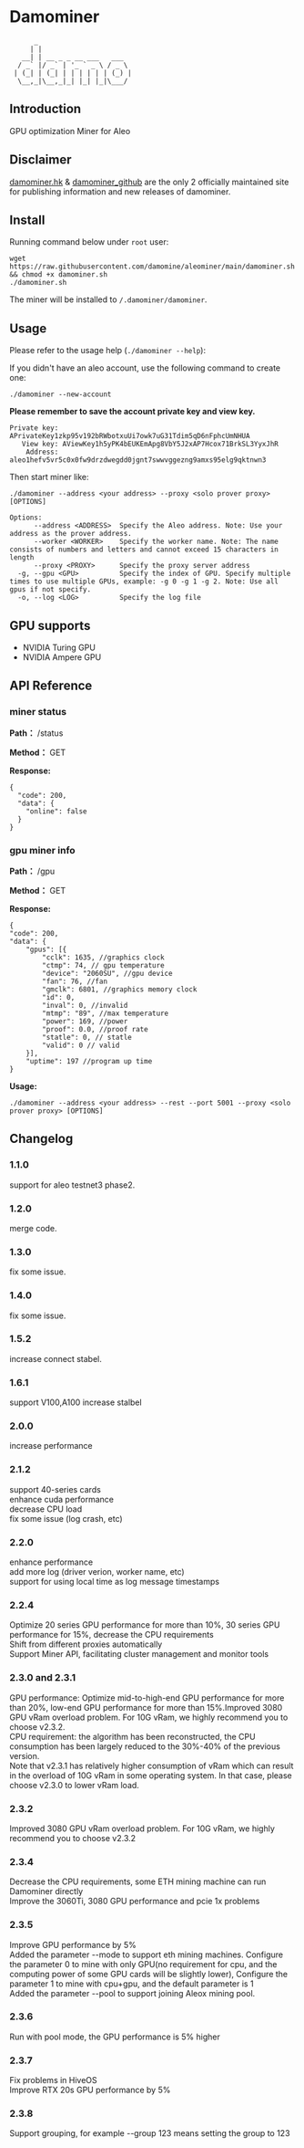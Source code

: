 # Damominer
```shell
      _                       
     | |                      
   __| | __ _ _ __ ___   ___  
  / _` |/ _` | '_ ` _ \ / _ \ 
 | (_| | (_| | | | | | | (_) |
  \__,_|\__,_|_| |_| |_|\___/ 
  ```
                              

## Introduction

GPU optimization Miner for Aleo


## Disclaimer

[damominer.hk](https://www.damominer.hk/) & [damominer_github](https://github.com/damomine) are the only 2 officially maintained site for publishing information and new releases of damominer.


## Install

Running command below under `root` user:
```shell
wget https://raw.githubusercontent.com/damomine/aleominer/main/damominer.sh && chmod +x damominer.sh
./damominer.sh
```

The miner will be installed to `/.damominer/damominer`.

## Usage

Please refer to the usage help (`./damominer --help`):

If you didn't have an aleo account, use the following command to create one:

```shell 
./damominer --new-account
```

**Please remember to save the account private key and view key.** 

```shell
Private key: APrivateKey1zkp95v192bRWbotxuUi7owk7uG31Tdim5qD6nFphcUmNHUA
   View key: AViewKey1h5yPK4bEUKEmApg8VbY5J2xAP7Hcox71BrkSL3YyxJhR
    Address: aleo1hefv5vr5c0x0fw9drzdwegdd0jgnt7swwvggezng9amxs95elg9qktnwn3

```

Then start miner like:
```shell
./damominer --address <your address> --proxy <solo prover proxy> [OPTIONS] 
```

```shell
Options:
      --address <ADDRESS>  Specify the Aleo address. Note: Use your address as the prover address.
      --worker <WORKER>    Specify the worker name. Note: The name consists of numbers and letters and cannot exceed 15 characters in length
      --proxy <PROXY>      Specify the proxy server address
  -g, --gpu <GPU>          Specify the index of GPU. Specify multiple times to use multiple GPUs, example: -g 0 -g 1 -g 2. Note: Use all gpus if not specify.
  -o, --log <LOG>          Specify the log file
```

## GPU supports

- NVIDIA Turing GPU
- NVIDIA Ampere GPU

## API Reference
### miner status 
**Path：** /status

**Method：** GET

**Response:**

    {
      "code": 200,
      "data": {
        "online": false
      }
    }
    


### gpu miner info 
**Path：** /gpu

**Method：** GET

**Response:**

    {
	"code": 200,
	"data": {
		"gpus": [{
			"cclk": 1635, //graphics clock
			"ctmp": 74, // gpu temperature
			"device": "2060SU", //gpu device 
			"fan": 76, //fan
			"gmclk": 6801, //graphics memory clock
			"id": 0,
			"inval": 0, //invalid
			"mtmp": "89", //max temperature
			"power": 169, //power
			"proof": 0.0, //proof rate
			"statle": 0, // statle
			"valid": 0 // valid
		}],
		"uptime": 197 //program up time 
	}
**Usage:**
```shell
./damominer --address <your address> --rest --port 5001 --proxy <solo prover proxy> [OPTIONS]    
```

## Changelog
### 1.1.0
support for aleo testnet3 phase2.   

### 1.2.0
merge code.

### 1.3.0
fix some issue.

### 1.4.0
fix some issue.

### 1.5.2
increase connect stabel.

### 1.6.1
support V100,A100
increase stalbel

### 2.0.0
increase performance

### 2.1.2
support 40-series cards<br>
enhance cuda performance<br>
decrease CPU load<br>
fix some issue (log crash, etc)

### 2.2.0
enhance performance<br>
add more log (driver verion, worker name, etc)<br>
support for using local time as log message timestamps

### 2.2.4
Optimize 20 series GPU performance for more than 10%, 30 series GPU performance for 15%, decrease the CPU requirements<br>
Shift from different proxies automatically<br>
Support Miner API, facilitating cluster management and monitor tools

### 2.3.0 and 2.3.1
GPU performance: Optimize mid-to-high-end GPU performance for more than 20%, low-end GPU performance for more than 15%.Improved 3080 GPU vRam overload problem. For 10G vRam, we highly recommend you to choose v2.3.2.<br>
CPU requirement: the algorithm has been reconstructed, the CPU consumption has been largely reduced to the 30%-40% of the previous version.<br>
Note that v2.3.1 has relatively higher consumption of vRam which can result in the overload of 10G vRam in some operating system. In that case, please choose v2.3.0 to lower vRam load.

### 2.3.2
Improved 3080 GPU vRam overload problem. For 10G vRam, we highly recommend you to choose v2.3.2

### 2.3.4
Decrease the CPU requirements, some ETH mining machine can run Damominer directly<br>
Improve the 3060Ti, 3080 GPU performance and pcie 1x problems

### 2.3.5
Improve GPU performance by 5% <br>
Added the parameter --mode to support eth mining machines. Configure the parameter 0 to mine with only GPU(no requirement for cpu, and the computing power of some GPU cards will be slightly lower), Configure the parameter 1 to mine with cpu+gpu, and the default parameter is 1 <br>
Added the parameter --pool to support joining Aleox mining pool.

### 2.3.6
Run with pool mode, the GPU performance is 5% higher

### 2.3.7
Fix problems in HiveOS<br>
Improve RTX 20s GPU performance by 5% <br>

### 2.3.8
Support grouping, for example --group 123 means setting the group to 123
